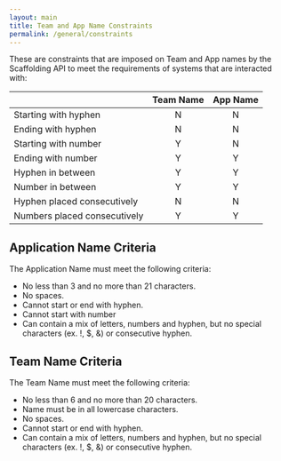 ```yaml
---
layout: main
title: Team and App Name Constraints
permalink: /general/constraints
---
```

These are constraints that are imposed on Team and App names by the Scaffolding API to meet the requirements of systems that are interacted with:

||Team Name|App Name|
|:---|:---:|:---:|
|Starting with hyphen|N|N|
|Ending with hyphen|N|N|
|Starting with number|Y|N|
|Ending with number|Y|Y|
|Hyphen in between|Y|Y|
|Number in between|Y|Y|
|Hyphen placed consecutively|N|N|
|Numbers placed consecutively|Y|Y|

## Application Name Criteria

The Application Name must meet the following criteria:
- No less than 3 and no more than 21 characters.
- No spaces.
- Cannot start or end with hyphen.
- Cannot start with number
- Can contain a mix of letters, numbers and hyphen, but no special characters (ex. !, $, &) or consecutive hyphen.

## Team Name Criteria

The Team Name must meet the following criteria:
- No less than 6 and no more than 20 characters.
- Name must be in all lowercase characters.
- No spaces.
- Cannot start or end with hyphen.
- Can contain a mix of letters, numbers and hyphen, but no special characters (ex. !, $, &) or consecutive hyphen.

